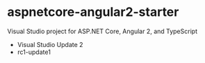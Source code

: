 # aspnetcore-angular2-starter

Visual Studio project for ASP.NET Core, Angular 2, and TypeScript

* Visual Studio Update 2
* rc1-update1
